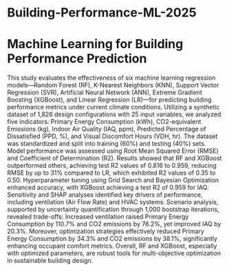 # Building-Performance-ML-2025
# Machine Learning for Building Performance Prediction

This study evaluates the effectiveness of six machine learning regression models—Random Forest (RF), K-Nearest Neighbors (KNN), Support Vector Regression (SVR), Artificial Neural Network (ANN), Extreme Gradient Boosting (XGBoost), and Linear Regression (LR)—for predicting building performance metrics under current climate conditions. Utilizing a synthetic dataset of 1,826 design configurations with 25 input variables, we analyzed five indicators: Primary Energy Consumption (kWh), CO2-equivalent Emissions (kg), Indoor Air Quality (IAQ, ppm), Predicted Percentage of Dissatisfied (PPD, %), and Visual Discomfort Hours (VDH, hr). The dataset was standardized and split into training (60%) and testing (40%) sets. Model performance was assessed using Root Mean Squared Error (RMSE) and Coefficient of Determination (R2). Results showed that RF and XGBoost outperformed others, achieving test R2 values of 0.816 to 0.959, reducing RMSE by up to 31% compared to LR, which exhibited R2 values of 0.35 to 0.50. Hyperparameter tuning using Grid Search and Bayesian Optimization enhanced accuracy, with XGBoost achieving a test R2 of 0.959 for IAQ. Sensitivity and SHAP analyses identified key drivers of performance, including ventilation (Air Flow Rate) and HVAC systems. Scenario analysis, supported by uncertainty quantification through 1,000 bootstrap iterations, revealed trade-offs: Increased ventilation raised Primary Energy Consumption by 110.7% and CO2 emissions by 76.2%, yet improved IAQ by 20.3%. Moreover, optimization strategies effectively reduced Primary Energy Consumption by 34.3% and CO2 emissions by 38.1%, significantly enhancing occupant comfort metrics. Overall, RF and XGBoost, especially with optimized parameters, are robust tools for multi-objective optimization in sustainable building design.


